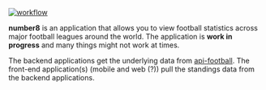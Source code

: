 [![workflow](https://github.com/Thabo08/number8/actions/workflows/main.yml/badge.svg?branch=main)](https://github.com/Thabo08/number8/actions/workflows/main.yml)

**number8** is an application that allows you to view football statistics across major football leagues around the world.
The application is **work in progress** and many things might not work at times. 

The backend applications get the underlying data from [api-football](https://www.api-football.com "API Football"). The front-end
application(s) (mobile and web (?)) pull the standings data from the backend applications.


